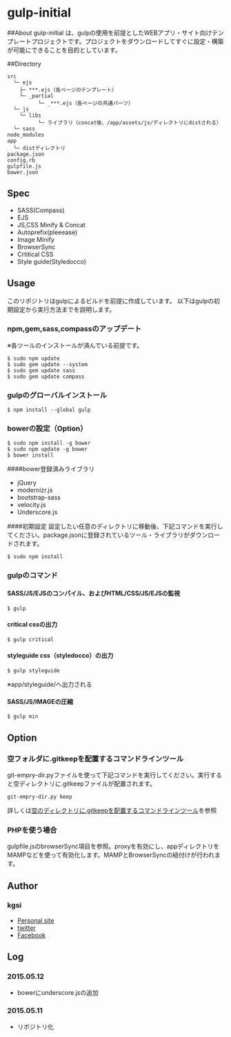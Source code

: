 # gulp-initial

##About
gulp-initial は、gulpの使用を前提としたWEBアプリ・サイト向けテンプレートプロジェクトです。プロジェクトをダウンロードしてすぐに設定・構築が可能にできることを目的としています。

##Directory

    src
      └─ ejs
        ├─ ***.ejs（各ページのテンプレート）
        └─ _partial
              └─ _***.ejs（各ページの共通パーツ）
      └─ js
        └─ libs
              └─ ライブラリ（concat後、/app/assets/js/ディレクトリにdistされる）
      └─ sass
    node_modules
    app
      └─ distディレクトリ
    package.json
    config.rb
    gulpfile.js
    bower.json

## Spec

 * SASS(Compass)
 * EJS
 * JS,CSS Minify & Concat
 * Autoprefix(pleeease)
 * Image Minify
 * BrowserSync
 * Crtitical CSS
 * Style guide(Styledocco)

## Usage
このリポジトリはgulpによるビルドを前提に作成しています。
以下はgulpの初期設定から実行方法までを説明します。

### npm,gem,sass,compassのアップデート
※各ツールのインストールが済んでいる前提です。

    $ sudo npm update
    $ sudo gem update --system 
    $ sudo gem update sass
    $ sudo gem update compass

### gulpのグローバルインストール

    $ npm install --global gulp

### bowerの設定（Option）

    $ sudo npm install -g bower
    $ sudo npm update -g bower
    $ bower install

####bower登録済みライブラリ
 * jQuery
 * modernizr.js
 * bootstrap-sass
 * velocity.js
 * Underscore.js

####初期設定
設定したい任意のディレクトリに移動後、下記コマンドを実行してください。package.jsonに登録されているツール・ライブラリがダウンロードされます。

    $ sudo npm install

### gulpのコマンド

#### SASS/JS/EJSのコンパイル、およびHTML/CSS/JS/EJSの監視

    $ gulp

#### critical cssの出力

    $ gulp critical

#### styleguide css（styledocco）の出力

    $ gulp styleguide

※app/styleguide/へ出力される

#### SASS/JS/IMAGEの圧縮

    $ gulp min

## Option

### 空フォルダに.gitkeepを配置するコマンドラインツール
git-empry-dir.pyファイルを使って下記コマンドを実行してください。実行すると空ディレクトリに.gitkeepファイルが配置されます。

    git-empry-dir.py keep

詳しくは[空のディレクトリに.gitkeepを配置するコマンドラインツール](http://qiita.com/suin/items/2814e91ed9c29c0f9287)を参照

### PHPを使う場合
gulpfile.jsのbrowserSync項目を参照。proxyを有効にし、appディレクトリをMAMPなどを使って有効化します。MAMPとBrowserSyncの紐付けが行われます。

## Author

### kgsi

* [Personal site](http://aircolor.org)
* [twitter](https://twitter.com/kgsi)
* [Facebook](https://www.facebook.com/shinichi.kogiso)

## Log

### 2015.05.12

* bowerにunderscore.jsの追加

### 2015.05.11

* リポジトリ化
